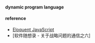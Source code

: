 

#### dynamic program language  


#### reference
* [Eloquent JavaScript](https://eloquentjavascript.net/)
* [软件随想录 - 关于战略问题的通信之六]